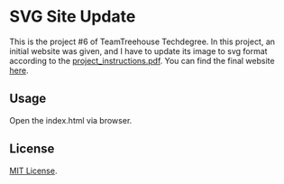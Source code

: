 # SVG Site Update

This is the project #6 of TeamTreehouse Techdegree. In this project, an initial website was given, and I have to update its image to svg format according to the [project_instructions.pdf](https://wahidyankf.github.io/treehouse-frontend-06-svg-site-update/project_instructions.pdf). You can find the final website [here](https://wahidyankf.github.io/treehouse-frontend-06-svg-site-update/index.html).

## Usage

Open the index.html via browser.

## License

[MIT License](https://en.wikipedia.org/wiki/MIT_License).